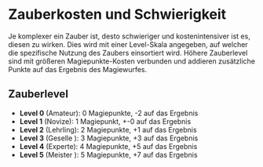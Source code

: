 # Zauberkosten und Schwierigkeit

Je komplexer ein Zauber ist, desto schwieriger und kostenintensiver ist es, diesen zu wirken. Dies wird mit einer Level-Skala angegeben, auf welcher die spezifische Nutzung des Zaubers einsortiert wird. Höhere Zauberlevel sind mit größeren Magiepunkte-Kosten verbunden und addieren zusätzliche Punkte auf das Ergebnis des Magiewurfes.

## Zauberlevel

- **Level 0** (Amateur): 0 Magiepunkte, -2 auf das Ergebnis
- **Level 1** (Novize): 1 Magiepunkt, +-0 auf das Ergebnis
- **Level 2** (Lehrling): 2 Magiepunkte, +1 auf das Ergebnis
- **Level 3** (Geselle ): 3 Magiepunkte, +3 auf das Ergebnis
- **Level 4** (Experte): 4 Magiepunkte, +5 auf das Ergebnis
- **Level 5** (Meister ): 5 Magiepunkte, +7 auf das Ergebnis
